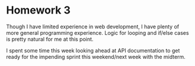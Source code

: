 # Homework 3

Though I have limited experience in web development, I have plenty of more general programming experience. Logic for looping and if/else cases is pretty natural for me at this point.

I spent some time this week looking ahead at API documentation to get ready for the impending sprint this weekend/next week with the midterm.
